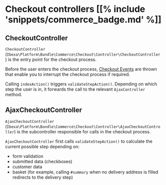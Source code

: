 # Checkout controllers [[% include 'snippets/commerce_badge.md' %]]

## CheckoutController

`CheckoutController` (`Ibexa\Platform\Bundle\Commerce\Checkout\Controller\CheckoutController`) is the entry point for the checkout process.

Before the user enters the checkout process, [Checkout Events](checkout_events.md) are thrown
that enable you to interrupt the checkout process if required.

Calling `indexAction()` triggers `validateStepAction()`.
Depending on which step the user is in, it forwards the call to the relevant `AjaxController` method. 

## AjaxCheckoutController

`AjaxCheckoutController` (`Ibexa\Platform\Bundle\Commerce\Checkout\Controller\AjaxCheckoutController`)
is the subcontroller responsible for calls in the checkout process.

`AjaxCheckoutController` first calls `validateStepAction()` to calculate the current possible step depending on:

- form validation
- submitted data (checkboxes)
- customer data
- basket (for example, calling `#summary` when no delivery address is filled redirects to the delivery step)
